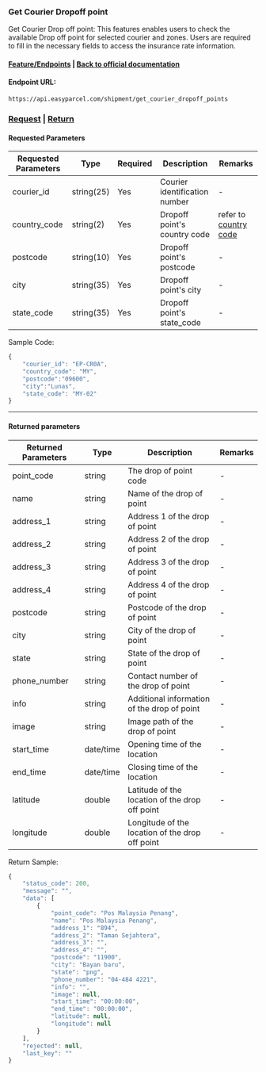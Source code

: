 ### Get Courier Dropoff point
Get Courier Drop off point: This features enables users to check the available Drop off point for selected courier and zones. Users are required to fill in the necessary fields to access the insurance rate information.

#### [Feature/Endpoints](../README.md)  |  [Back to official documentation](../../README.md) 

#### Endpoint URL: 
```
https://api.easyparcel.com/shipment/get_courier_dropoff_points
```

### [Request](#Requested-Parameters)  |  [Return](#Returned-Parameters) 

#### Requested Parameters

| Requested Parameters | Type       | Required | Description                   | Remarks                                                     |
| -------------------- | ---------- | -------- | ----------------------------- | ----------------------------------------------------------- |
| courier_id           | string(25) | Yes      | Courier identification number | -                                                           |
| country_code         | string(2)  | Yes      | Dropoff point's country code  | refer to [country code](../../References/Country%20Code.md) |
| postcode             | string(10) | Yes      | Dropoff point's postcode      | -                                                           |
| city                 | string(35) | Yes      | Dropoff point's city          | -                                                           |
| state_code           | string(35) | Yes      | Dropoff point's state_code    | -                                                           |

Sample Code:
```js
{
    "courier_id": "EP-CR0A",
    "country_code": "MY",
    "postcode":"09600",
    "city":"Lunas",
    "state_code": "MY-02"
}

```

 --- 

#### Returned parameters

| Returned Parameters | Type      | Description                                     | Remarks |
| ------------------- | --------- | ----------------------------------------------- | ------- |
| point_code          | string    | The drop of point code                          | -       |
| name                | string    | Name of the drop of point                       | -       |
| address_1           | string    | Address 1 of the drop of point                  | -       |
| address_2           | string    | Address 2 of the drop of point                  | -       |
| address_3           | string    | Address 3 of the drop of point                  | -       |
| address_4           | string    | Address 4 of the drop of point                  | -       |
| postcode            | string    | Postcode of the drop of point                   | -       |
| city                | string    | City of the drop of point                       | -       |
| state               | string    | State of the drop of point                      | -       |
| phone_number        | string    | Contact number of the drop of point             | -       |
| info                | string    | Additional information of the drop of point     | -       |
| image               | string    | Image path of the drop of point                 | -       |
| start_time          | date/time | Opening time of the location                    | -       |
| end_time            | date/time | Closing time of the location                    | -       |
| latitude            | double    | Latitude of the location of the drop off point  | -       |
| longitude           | double    | Longitude of the location of the drop off point | -       |

Return Sample:
```js
{
    "status_code": 200,
    "message": "",
    "data": [
        {
            "point_code": "Pos Malaysia Penang",
            "name": "Pos Malaysia Penang",
            "address_1": "894",
            "address_2": "Taman Sejahtera",
            "address_3": "",
            "address_4": "",
            "postcode": "11900",
            "city": "Bayan baru",
            "state": "png",
            "phone_number": "04-484 4221",
            "info": "",
            "image": null,
            "start_time": "00:00:00",
            "end_time": "00:00:00",
            "latitude": null,
            "longitude": null
        }
    ],
    "rejected": null,
    "last_key": ""
}

```
